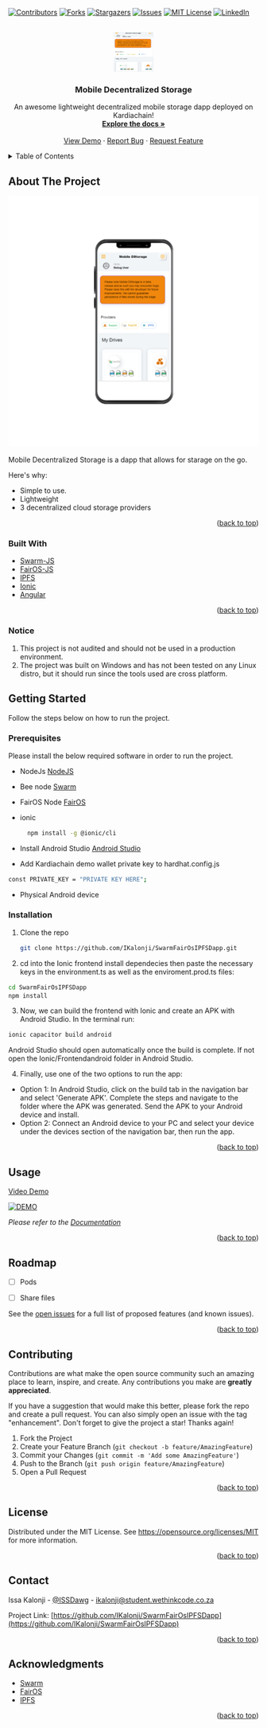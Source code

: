 <div id="top"></div>

[![Contributors][contributors-shield]][contributors-url]
[![Forks][forks-shield]][forks-url]
[![Stargazers][stars-shield]][stars-url]
[![Issues][issues-shield]][issues-url]
[![MIT License][license-shield]][license-url]
[![LinkedIn][linkedin-shield]][linkedin-url]



<!-- PROJECT LOGO -->
<br />
<div align="center">
  <a href="https://github.com/IKalonji/SwarmFairOsIPFSDapp">
    <img src="images/mobileDstorage.png" alt="Logo" width="80" height="80">
  </a>

  <h3 align="center">Mobile Decentralized Storage</h3>

  <p align="center">
    An awesome lightweight decentralized mobile storage dapp deployed on Kardiachain! 
    <br />
    <a href="https://github.com/IKalonji/SwarmFairOsIPFSDapp/blob/main/README.md"><strong>Explore the docs »</strong></a>
    <br />
    <br />
    <a href="https://www.youtube.com/watch?v=qS4lHH8TzT8">View Demo</a>
    ·
    <a href="https://github.com/IKalonji/SwarmFairOsIPFSDapp/issues">Report Bug</a>
    ·
    <a href="https://github.com/IKalonji/SwarmFairOsIPFSDapp/issues">Request Feature</a>
  </p>
</div>



<!-- TABLE OF CONTENTS -->
<details>
  <summary>Table of Contents</summary>
  <ol>
    <li>
      <a href="#about-the-project">About The Project</a>
      <ul>
        <li><a href="#built-with">Built With</a></li>
      </ul>
    </li>
    <li>
      <a href="#getting-started">Getting Started</a>
      <ul>
        <li><a href="#prerequisites">Prerequisites</a></li>
        <li><a href="#installation">Installation</a></li>
      </ul>
    </li>
    <li><a href="#usage">Usage</a></li>
    <li><a href="#roadmap">Roadmap</a></li>
    <li><a href="#contributing">Contributing</a></li>
    <li><a href="#license">License</a></li>
    <li><a href="#contact">Contact</a></li>
    <li><a href="#acknowledgments">Acknowledgments</a></li>
  </ol>
</details>



<!-- ABOUT THE PROJECT -->
## About The Project

[![Product Name Screen Shot][product-screenshot]](https://github.com/IKalonji/SwarmFairOsIPFSDapp/blob/main/README.md)

Mobile Decentralized Storage is a dapp that allows for starage on the go.

Here's why:
* Simple to use. 
* Lightweight
* 3 decentralized cloud storage providers 


<p align="right">(<a href="#top">back to top</a>)</p>



### Built With

* [Swarm-JS](https://docs.ethswarm.org/docs/)
* [FairOS-JS](https://docs.fairos.fairdatasociety.org/docs/fairOS-dfs/api-reference/)
* [IPFS](https://ipfs.io/)
* [Ionic](https://ionicframework.com/)
* [Angular](https://angular.io/)

<p align="right">(<a href="#top">back to top</a>)</p>

### Notice

1. This project is not audited and should not be used in a production environment.
2. The project was built on Windows and has not been tested on any Linux distro, but it should run since the tools used are cross platform. 

<!-- GETTING STARTED -->
## Getting Started

Follow the steps below on how to run the project.

### Prerequisites

Please install the below required software in order to run the project.

* NodeJs
  [NodeJS](https://nodejs.org/about/releases)

* Bee node
  [Swarm](https://docs.ethswarm.org/docs/)

* FairOS Node
  [FairOS](https://docs.fairos.fairdatasociety.org/docs/fairOS-dfs/api-reference/)

* ionic
  ```sh
    npm install -g @ionic/cli
  ```

* Install Android Studio
  [Android Studio](https://developer.android.com/studio)

* Add Kardiachain demo wallet private key to hardhat.config.js
```sh
const PRIVATE_KEY = "PRIVATE KEY HERE";  
```

* Physical Android device

### Installation 

1. Clone the repo
   ```sh
   git clone https://github.com/IKalonji/SwarmFairOsIPFSDapp.git
   ```
2. cd into the Ionic frontend install dependecies then paste the necessary keys in the environment.ts as well as the enviroment.prod.ts files:
  ```sh
  cd SwarmFairOsIPFSDapp
  npm install
  ```
3. Now, we can build the frontend with Ionic and create an APK with Android Studio. In the terminal run:
  ```sh
  ionic capacitor build android
  ```

  Android Studio should open automatically once the build is complete. If not open the Ionic/Frontendandroid folder in Android Studio.

4. Finally, use one of the two options to run the app:
  * Option 1:
    In Android Studio, click on the build tab in the navigation bar and select 'Generate APK'. Complete the steps and navigate to the folder where the APK was generated. Send the APK to your Android device and install. 
  * Option 2:
    Connect an Android device to your PC and select your device under the devices section of the navigation bar, then run the app.


<p align="right">(<a href="#top">back to top</a>)</p>


<!-- USAGE EXAMPLES -->
## Usage

[Video Demo](https://www.youtube.com/watch?v=qS4lHH8TzT8)

[![DEMO](https://img.youtube.com/vi/qS4lHH8TzT8/0.jpg)](https://youtu.be/qS4lHH8TzT8)

_Please refer to the [Documentation](https://github.com/IKalonji/SwarmFairOsIPFSDapp/blob/main/README.md)_

<p align="right">(<a href="#top">back to top</a>)</p>


<!-- ROADMAP -->
## Roadmap

- [ ] Pods
- [ ] Share files


See the [open issues](https://github.com/IKalonji/SwarmFairOsIPFSDapp/issues) for a full list of proposed features (and known issues).

<p align="right">(<a href="#top">back to top</a>)</p>


<!-- CONTRIBUTING -->
## Contributing

Contributions are what make the open source community such an amazing place to learn, inspire, and create. Any contributions you make are **greatly appreciated**.

If you have a suggestion that would make this better, please fork the repo and create a pull request. You can also simply open an issue with the tag "enhancement".
Don't forget to give the project a star! Thanks again!

1. Fork the Project
2. Create your Feature Branch (`git checkout -b feature/AmazingFeature`)
3. Commit your Changes (`git commit -m 'Add some AmazingFeature'`)
4. Push to the Branch (`git push origin feature/AmazingFeature`)
5. Open a Pull Request

<p align="right">(<a href="#top">back to top</a>)</p>


<!-- LICENSE -->
## License

Distributed under the MIT License. See https://opensource.org/licenses/MIT for more information.

<p align="right">(<a href="#top">back to top</a>)</p>


<!-- CONTACT -->
## Contact

Issa Kalonji - [@ISSDawg](https://twitter.com/ISSDawg) - ikalonji@student.wethinkcode.co.za

Project Link: [https://github.com/IKalonji/SwarmFairOsIPFSDapp](https://github.com/IKalonji/SwarmFairOsIPFSDapp)

<p align="right">(<a href="#top">back to top</a>)</p>



<!-- ACKNOWLEDGMENTS -->
## Acknowledgments

* [Swarm](https://docs.ethswarm.org/docs/)
* [FairOS](https://docs.fairos.fairdatasociety.org/docs/fairOS-dfs/api-reference/)
* [IPFS](https://ipfs.io/)

<p align="right">(<a href="#top">back to top</a>)</p>


<!-- MARKDOWN LINKS & IMAGES -->
<!-- https://www.markdownguide.org/basic-syntax/#reference-style-links -->
[contributors-shield]: https://img.shields.io/github/contributors/IKalonji/SwarmFairOsIPFSDapp.svg?style=for-the-badge
[contributors-url]: https://github.com/IKalonji/SwarmFairOsIPFSDapp/graphs/contributors
[forks-shield]: https://img.shields.io/github/forks/IKalonji/SwarmFairOsIPFSDapp.svg?style=for-the-badge
[forks-url]: https://github.com/IKalonji/SwarmFairOsIPFSDapp/network/members
[stars-shield]: https://img.shields.io/github/stars/IKalonji/SwarmFairOsIPFSDapp.svg?style=for-the-badge
[stars-url]: https://github.com/IKalonji/SwarmFairOsIPFSDapp/stargazers
[issues-shield]: https://img.shields.io/github/issues/IKalonji/SwarmFairOsIPFSDapp.svg?style=for-the-badge
[issues-url]: https://github.com/IKalonji/SwarmFairOsIPFSDapp/issues
[license-shield]: https://img.shields.io/github/license/IKalonji/SwarmFairOsIPFSDapp.svg?style=for-the-badge
[license-url]: https://github.com/IKalonji/SwarmFairOsIPFSDapp/blob/main/LICENSE.txt
[linkedin-shield]: https://img.shields.io/badge/-LinkedIn-black.svg?style=for-the-badge&logo=linkedin&colorB=555
[linkedin-url]: https://www.linkedin.com/in/issa-kalonji-b301851ba/
[product-screenshot]: images/mobileImage.png
